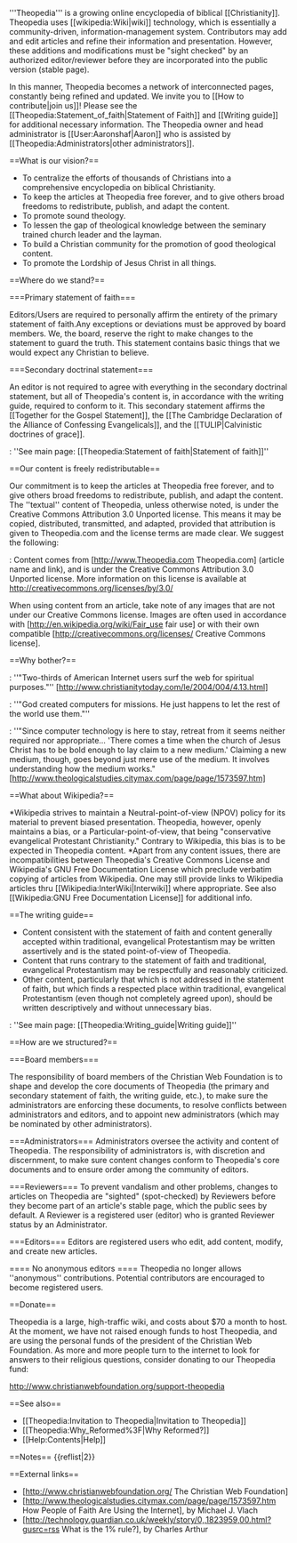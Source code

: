 '''Theopedia''' is a growing online encyclopedia of biblical [[Christianity]]. Theopedia uses [[wikipedia:Wiki|wiki]] technology, which is essentially a community-driven, information-management system. Contributors may add and edit articles and refine their information and presentation. However, these additions and modifications must be "sight checked" by an authorized editor/reviewer before they are incorporated into the public version (stable page).

In this manner, Theopedia becomes a network of interconnected pages, constantly being refined and updated. We invite you to [[How to contribute|join us]]!  Please see the [[Theopedia:Statement_of_faith|Statement of Faith]] and [[Writing guide]] for additional necessary information.  The Theopedia owner and head administrator is [[User:Aaronshaf|Aaron]] who is assisted by [[Theopedia:Administrators|other administrators]].

==What is our vision?==

* To centralize the efforts of thousands of Christians into a comprehensive encyclopedia on biblical Christianity.
* To keep the articles at Theopedia free forever, and to give others broad freedoms to redistribute, publish, and adapt the content.
* To promote sound theology.
* To lessen the gap of theological knowledge between the seminary trained church leader and the layman.
* To build a Christian community for the promotion of good theological content.
* To promote the Lordship of Jesus Christ in all things.

==Where do we stand?==

===Primary statement of faith===

Editors/Users are required to personally affirm the entirety of the primary statement of faith.<ref>Any exceptions or deviations must be approved by board members. We, the board, reserve the right to make changes to the statement to guard the truth.</ref> This statement contains basic things that we would expect any Christian to believe.

===Secondary doctrinal statement===

An editor is not required to agree with everything in the secondary doctrinal statement, but all of Theopedia's content is, in accordance with the writing guide, required to conform to it. This secondary statement affirms the [[Together for the Gospel Statement]], the [[The Cambridge Declaration of the Alliance of Confessing Evangelicals]], and the [[TULIP|Calvinistic doctrines of grace]].

: ''See main page: [[Theopedia:Statement of faith|Statement of faith]]''

==Our content is freely redistributable==
<!--this header is linked to from elsewhere, please do not rename it -->
Our commitment is to keep the articles at Theopedia free forever, and to give others broad freedoms to redistribute, publish, and adapt the content. The ''textual'' content of Theopedia, unless otherwise noted, is under the Creative Commons Attribution 3.0 Unported license. This means it may be copied, distributed, transmitted, and adapted, provided that attribution is given to Theopedia.com and the license terms are made clear. We suggest the following:

: Content comes from [http://www.Theopedia.com Theopedia.com] (article name and link), and is under the Creative Commons Attribution 3.0 Unported license. More information on this license is available at http://creativecommons.org/licenses/by/3.0/

When using content from an article, take note of any images that are not under our Creative Commons license. Images are often used in accordance with [http://en.wikipedia.org/wiki/Fair_use fair use] or with their own compatible [http://creativecommons.org/licenses/ Creative Commons license].

==Why bother?==

: ''"Two-thirds of American Internet users surf the web for spiritual purposes."'' [http://www.christianitytoday.com/le/2004/004/4.13.html]

: ''"God created computers for missions. He just happens to let the rest of the world use them."''

: ''"Since computer technology is here to stay, retreat from it seems neither required nor appropriate... 'There comes a time when the church of Jesus Christ has to be bold enough to lay claim to a new medium.' Claiming a new medium, though, goes beyond just mere use of the medium. It involves understanding how the medium works." [http://www.theologicalstudies.citymax.com/page/page/1573597.htm]

==What about Wikipedia?==

*Wikipedia strives to maintain a Neutral-point-of-view (NPOV) policy for its material to prevent biased presentation.  Theopedia, however, openly maintains a bias, or a Particular-point-of-view, that being "conservative evangelical Protestant Christianity."  Contrary to Wikipedia, this bias is to be expected in Theopedia content.
*Apart from any content issues, there are incompatibilities between Theopedia's Creative Commons License and Wikipedia's GNU Free Documentation License which preclude verbatim copying of articles from Wikipedia.  One may still provide links to Wikipedia articles thru  [[Wikipedia:InterWiki|Interwiki]] where appropriate.  See also [[Wikipedia:GNU Free Documentation License]] for additional info.

==The writing guide==

* Content consistent with the statement of faith and content generally accepted within traditional, evangelical Protestantism may be written assertively and is the stated point-of-view of Theopedia.
* Content that runs contrary to the statement of faith and traditional, evangelical Protestantism may be respectfully and reasonably criticized.
* Other content, particularly that which is not addressed in the statement of faith, but which finds a respected place within traditional, evangelical Protestantism (even though not completely agreed upon), should be written descriptively and without unnecessary bias.

: ''See main page: [[Theopedia:Writing_guide|Writing guide]]''

==How are we structured?==

===Board members===

The responsibility of board members of the Christian Web Foundation is to shape and develop the core documents of Theopedia (the primary and secondary statement of faith, the writing guide, etc.), to make sure the administrators are enforcing these documents, to resolve conflicts between administrators and editors, and to appoint new administrators (which may be nominated by other administrators).

===Administrators===
Administrators oversee the activity and content of Theopedia.  The responsibility of administrators is, with discretion and discernment, to make sure content changes conform to Theopedia's core documents and to ensure order among the community of editors.

===Reviewers===
To prevent vandalism and other problems, changes to articles on Theopedia are "sighted" (spot-checked) by Reviewers before they become part of an article's stable page, which the public sees by default. A Reviewer is a registered user (editor) who is granted Reviewer status by an Administrator.

===Editors===
Editors are registered users who edit, add content, modify, and create new articles. 

==== No anonymous editors ====
Theopedia no longer allows ''anonymous'' contributions. Potential contributors are encouraged to become registered users.

==Donate==

Theopedia is a large, high-traffic wiki, and costs about $70 a month to host. At the moment, we have not raised enough funds to host Theopedia, and are using the personal funds of the president of the Christian Web Foundation. As more and more people turn to the internet to look for answers to their religious questions, consider donating to our Theopedia fund:

http://www.christianwebfoundation.org/support-theopedia

==See also==

* [[Theopedia:Invitation to Theopedia|Invitation to Theopedia]]
* [[Theopedia:Why_Reformed%3F|Why Reformed?]]
* [[Help:Contents|Help]]

==Notes==
{{reflist|2}}

==External links==
* [http://www.christianwebfoundation.org/ The Christian Web Foundation]
* [http://www.theologicalstudies.citymax.com/page/page/1573597.htm How People of Faith Are Using the Internet], by Michael J. Vlach
* [http://technology.guardian.co.uk/weekly/story/0,,1823959,00.html?gusrc=rss What is the 1% rule?], by Charles Arthur